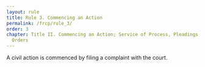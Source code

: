 ```yaml
---
layout: rule
title: Rule 3. Commencing an Action
permalink: /frcp/rule_3/
order: 3
chapter: Title II. Commencing an Action; Service of Process, Pleadings, Motions, and
  Orders
---
```


A civil action is commenced by filing a complaint with the court.
